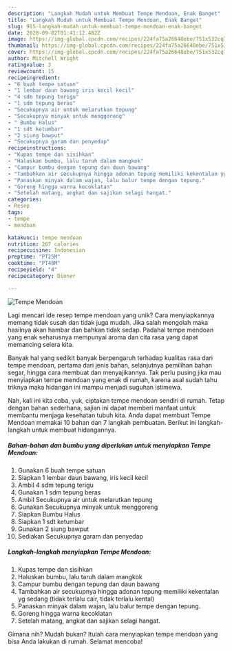 ```yaml
---
description: "Langkah Mudah untuk Membuat Tempe Mendoan, Enak Banget"
title: "Langkah Mudah untuk Membuat Tempe Mendoan, Enak Banget"
slug: 915-langkah-mudah-untuk-membuat-tempe-mendoan-enak-banget
date: 2020-09-02T01:41:12.482Z
image: https://img-global.cpcdn.com/recipes/224fa75a26648ebe/751x532cq70/tempe-mendoan-foto-resep-utama.jpg
thumbnail: https://img-global.cpcdn.com/recipes/224fa75a26648ebe/751x532cq70/tempe-mendoan-foto-resep-utama.jpg
cover: https://img-global.cpcdn.com/recipes/224fa75a26648ebe/751x532cq70/tempe-mendoan-foto-resep-utama.jpg
author: Mitchell Wright
ratingvalue: 3
reviewcount: 15
recipeingredient:
- "6 buah tempe satuan"
- "1 lembar daun bawang iris kecil kecil"
- "4 sdm tepung terigu"
- "1 sdm tepung beras"
- "Secukupnya air untuk melarutkan tepung"
- "Secukupnya minyak untuk menggoreng"
- " Bumbu Halus"
- "1 sdt ketumbar"
- "2 siung bawput"
- "Secukupnya garam dan penyedap"
recipeinstructions:
- "Kupas tempe dan sisihkan"
- "Haluskan bumbu, lalu taruh dalam mangkok"
- "Campur bumbu dengan tepung dan daun bawang"
- "Tambahkan air secukupnya hingga adonan tepung memiliki kekentalan yg sedang (tidak terlalu cair, tidak terlalu kental)"
- "Panaskan minyak dalam wajan, lalu balur tempe dengan tepung."
- "Goreng hingga warna kecoklatan"
- "Setelah matang, angkat dan sajikan selagi hangat."
categories:
- Resep
tags:
- tempe
- mendoan

katakunci: tempe mendoan 
nutrition: 267 calories
recipecuisine: Indonesian
preptime: "PT25M"
cooktime: "PT40M"
recipeyield: "4"
recipecategory: Dinner

---
```



![Tempe Mendoan](https://img-global.cpcdn.com/recipes/224fa75a26648ebe/751x532cq70/tempe-mendoan-foto-resep-utama.jpg)

Lagi mencari ide resep tempe mendoan yang unik? Cara menyiapkannya memang tidak susah dan tidak juga mudah. Jika salah mengolah maka hasilnya akan hambar dan bahkan tidak sedap. Padahal tempe mendoan yang enak seharusnya mempunyai aroma dan cita rasa yang dapat memancing selera kita.

Banyak hal yang sedikit banyak berpengaruh terhadap kualitas rasa dari tempe mendoan, pertama dari jenis bahan, selanjutnya pemilihan bahan segar, hingga cara membuat dan menyajikannya. Tak perlu pusing jika mau menyiapkan tempe mendoan yang enak di rumah, karena asal sudah tahu triknya maka hidangan ini mampu menjadi suguhan istimewa.




Nah, kali ini kita coba, yuk, ciptakan tempe mendoan sendiri di rumah. Tetap dengan bahan sederhana, sajian ini dapat memberi manfaat untuk membantu menjaga kesehatan tubuh kita. Anda dapat membuat Tempe Mendoan memakai 10 bahan dan 7 langkah pembuatan. Berikut ini langkah-langkah untuk membuat hidangannya.

<!--inarticleads1-->

##### Bahan-bahan dan bumbu yang diperlukan untuk menyiapkan Tempe Mendoan:

1. Gunakan 6 buah tempe satuan
1. Siapkan 1 lembar daun bawang, iris kecil kecil
1. Ambil 4 sdm tepung terigu
1. Gunakan 1 sdm tepung beras
1. Ambil Secukupnya air untuk melarutkan tepung
1. Gunakan Secukupnya minyak untuk menggoreng
1. Siapkan  Bumbu Halus
1. Siapkan 1 sdt ketumbar
1. Gunakan 2 siung bawput
1. Sediakan Secukupnya garam dan penyedap




<!--inarticleads2-->

##### Langkah-langkah menyiapkan Tempe Mendoan:

1. Kupas tempe dan sisihkan
1. Haluskan bumbu, lalu taruh dalam mangkok
1. Campur bumbu dengan tepung dan daun bawang
1. Tambahkan air secukupnya hingga adonan tepung memiliki kekentalan yg sedang (tidak terlalu cair, tidak terlalu kental)
1. Panaskan minyak dalam wajan, lalu balur tempe dengan tepung.
1. Goreng hingga warna kecoklatan
1. Setelah matang, angkat dan sajikan selagi hangat.




Gimana nih? Mudah bukan? Itulah cara menyiapkan tempe mendoan yang bisa Anda lakukan di rumah. Selamat mencoba!
